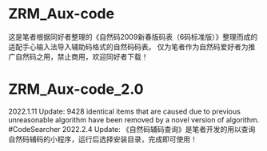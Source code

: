 # ZRM_Aux-code

这是笔者根据同好者整理的《自然码2009新春版码表（6码标准版）》整理而成的适配手心输入法导入辅助码格式的自然码码表。
仅为笔者作为自然码爱好者为推广自然码之用，禁止商用，欢迎同好者下载！

# ZRM_Aux-code_2.0
2022.1.11 Update:
9428 identical items that are caused due to previous unreasonable algorithm have been removed by a novel version of algorithm.
#CodeSearcher
2022.2.4 Update:
《自然码辅码查询》是笔者开发的用以查询自然码辅码的小程序，运行后选择安装目录，完成即可使用！
